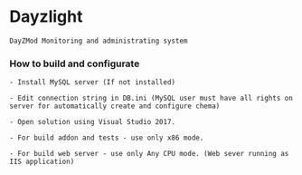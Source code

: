 # Dayzlight

    DayZMod Monitoring and administrating system
	

### How to build and configurate

	- Install MySQL server (If not installed)

	- Edit connection string in DB.ini (MySQL user must have all rights on server for automatically create and configure chema)
	
    - Open solution using Visual Studio 2017.

    - For build addon and tests - use only x86 mode.

    - For build web server - use only Any CPU mode. (Web sever running as IIS application)
